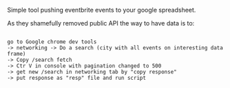 Simple tool pushing eventbrite events to your google spreadsheet. 

As they shamefully removed public API the way to have data is to: 

``````

go to Google chrome dev tools 
-> networking -> Do a search (city with all events on interesting data frame) 
-> Copy /search fetch 
-> Ctr V in console with pagination changed to 500 
-> get new /search in networking tab by "copy response" 
-> put response as "resp" file and run script


``````